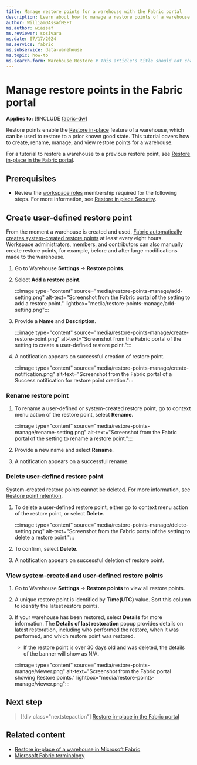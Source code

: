 ```yaml
---
title: Manage restore points for a warehouse with the Fabric portal
description: Learn about how to manage a restore points of a warehouse in the Fabric portal.
author: WilliamDAssafMSFT
ms.author: wiassaf
ms.reviewer: sosivara
ms.date: 07/17/2024
ms.service: fabric
ms.subservice: data-warehouse
ms.topic: how-to
ms.search.form: Warehouse Restore # This article's title should not change. If so, contact engineering.
---
```

# Manage restore points in the Fabric portal

**Applies to:** [!INCLUDE [fabric-dw](includes/applies-to-version/fabric-dw.md)]

Restore points enable the [Restore in-place](restore-in-place.md) feature of a warehouse, which can be used to restore to a prior known good state. This tutorial covers how to create, rename, manage, and view restore points for a warehouse.

For a tutorial to restore a warehouse to a previous restore point, see [Restore in-place in the Fabric portal](restore-in-place-portal.md).

## Prerequisites

- Review the [workspace roles](workspace-roles.md) membership required for the following steps. For more information, see [Restore in place Security](restore-in-place.md#security).

## Create user-defined restore point

From the moment a warehouse is created and used, [Fabric automatically creates system-created restore points](restore-in-place.md#system-created-restore-points) at least every eight hours. Workspace administrators, members, and contributors can also manually create restore points, for example, before and after large modifications made to the warehouse.

1. Go to Warehouse **Settings** -> **Restore points**.
1. Select **Add a restore point**.

    :::image type="content" source="media/restore-points-manage/add-setting.png" alt-text="Screenshot from the Fabric portal of the setting to add a restore point." lightbox="media/restore-points-manage/add-setting.png":::

1. Provide a **Name** and **Description**.

    :::image type="content" source="media/restore-points-manage/create-restore-point.png" alt-text="Screenshot from the Fabric portal of the setting to create a user-defined restore point.":::

1. A notification appears on successful creation of restore point.

    :::image type="content" source="media/restore-points-manage/create-notification.png" alt-text="Screenshot from the Fabric portal of a Success notification for restore point creation.":::

### Rename restore point

1. To rename a user-defined or system-created restore point, go to context menu action of the restore point, select **Rename**.

    :::image type="content" source="media/restore-points-manage/rename-setting.png" alt-text="Screenshot from the Fabric portal of the setting to rename a restore point.":::
1. Provide a new name and select **Rename**.
1. A notification appears on a successful rename.

### Delete user-defined restore point

System-created restore points cannot be deleted. For more information, see [Restore point retention](restore-in-place.md#restore-point-retention).

1. To delete a user-defined restore point, either go to context menu action of the restore point, or select **Delete**.

    :::image type="content" source="media/restore-points-manage/delete-setting.png" alt-text="Screenshot from the Fabric portal of the setting to delete a restore point.":::
1. To confirm, select **Delete**.
1. A notification appears on successful deletion of restore point.

### View system-created and user-defined restore points

1. Go to Warehouse **Settings** -> **Restore points** to view all restore points.
1. A unique restore point is identified by **Time(UTC)** value. Sort this column to identify the latest restore points.
1. If your warehouse has been restored, select **Details** for more information. The **Details of last restoration** popup provides details on latest restoration, including who performed the restore, when it was performed, and which restore point was restored.
    - If the restore point is over 30 days old and was deleted, the details of the banner will show as N/A.

    :::image type="content" source="media/restore-points-manage/viewer.png" alt-text="Screenshot from the Fabric portal showing Restore points." lightbox="media/restore-points-manage/viewer.png":::

## Next step

> [!div class="nextstepaction"]
> [Restore in-place in the Fabric portal](restore-in-place-portal.md)

## Related content

- [Restore in-place of a warehouse in Microsoft Fabric](restore-in-place.md)
- [Microsoft Fabric terminology](../get-started/fabric-terminology.md)
